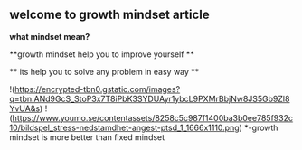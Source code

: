 ## welcome to growth mindset article 

**what mindset mean?**

**growth mindset help you to improve yourself **

** its help you to solve any problem in easy way **

!(https://encrypted-tbn0.gstatic.com/images?q=tbn:ANd9GcS_StoP3x7T8iPbK3SYDUAyr1ybcL9PXMrBbjNw8JS5Gb9Zl8YvUA&s)
!(https://www.youmo.se/contentassets/8258c5c987f1400ba3b0ee785f932c10/bildspel_stress-nedstamdhet-angest-ptsd_1_1666x1110.png)
*-growth mindset is more better than fixed mindset


